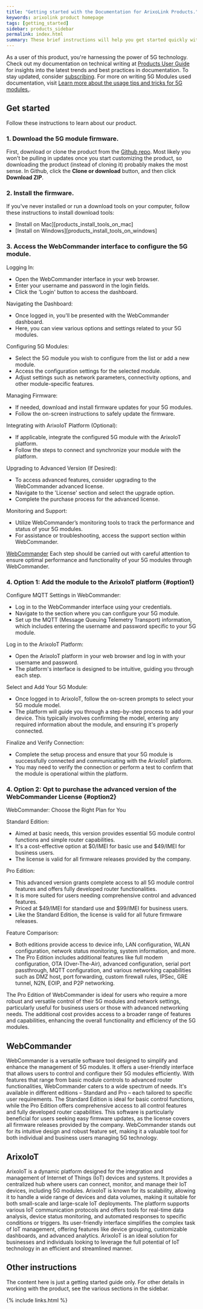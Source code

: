 ```yaml
---
title: "Getting started with the Documentation for ArixoLink Products."
keywords: arixolink product homepage
tags: [getting_started]
sidebar: products_sidebar
permalink: index.html
summary: These brief instructions will help you get started quickly with the products.  The other topics in this help provide additional information and detail about working with other aspects of the products and WebCommander.
---
```


As a user of this product, you're harnessing the power of 5G technology. Check out my documentation on technical writing at <a href="http://pd.arixolink.com">Products User Guide</a> for insights into the latest trends and best practices in documentation.        To stay updated, consider <a href="http://pd.arixolink.com/feed.xml">subscribing</a>. For more on writing 5G Modules used documentation, visit <a href="http://pd.arixolink.com/rg500u_cnab.html">Learn more about the usage tips and tricks for 5G modules.</a>.

## Get started 

Follow these instructions to learn about our product.

### 1. Download the 5G module firmware.

First, download or clone the product from the [Github repo](https://github.com/ArixoLink/OpenCPU-Release). Most likely you won't be pulling in updates once you start customizing the product, so downloading the product (instead of cloning it) probably makes the most sense. In Github, click the **Clone or download** button, and then click **Download ZIP**.

### 2. Install the firmware.

If you've never installed or run a download tools on your computer, follow these instructions to install download tools:

* [Install on Mac][products_install_tools_on_mac]
* [Install on Windows][products_install_tools_on_windows]

### 3. Access the WebCommander interface to configure the 5G module.

Logging In:
* Open the WebCommander interface in your web browser.
* Enter your username and password in the login fields.
* Click the 'Login' button to access the dashboard.

Navigating the Dashboard:
* Once logged in, you'll be presented with the WebCommander dashboard.
* Here, you can view various options and settings related to your 5G modules.

Configuring 5G Modules:
* Select the 5G module you wish to configure from the list or add a new module.
* Access the configuration settings for the selected module.
* Adjust settings such as network parameters, connectivity options, and other module-specific features.

Managing Firmware:
* If needed, download and install firmware updates for your 5G modules.
* Follow the on-screen instructions to safely update the firmware.

Integrating with ArixoIoT Platform (Optional):
* If applicable, integrate the configured 5G module with the ArixoIoT platform.
* Follow the steps to connect and synchronize your module with the platform.

Upgrading to Advanced Version (If Desired):
* To access advanced features, consider upgrading to the WebCommander advanced license.
* Navigate to the 'License' section and select the upgrade option.
* Complete the purchase process for the advanced license.

Monitoring and Support:
* Utilize WebCommander’s monitoring tools to track the performance and status of your 5G modules.
* For assistance or troubleshooting, access the support section within WebCommander.

[WebCommander](http://pd.arixolink.com/wc_landing_page.html) Each step should be carried out with careful attention to ensure optimal performance and functionality of your 5G modules through WebCommander.

### 4. Option 1: Add the module to the ArixoIoT platform {#option1}

Configure MQTT Settings in WebCommander:
* Log in to the WebCommander interface using your credentials.
* Navigate to the section where you can configure your 5G module.
* Set up the MQTT (Message Queuing Telemetry Transport) information, which includes entering the username and password specific to your 5G module.

Log in to the ArixoIoT Platform:
* Open the ArixoIoT platform in your web browser and log in with your username and password.
* The platform's interface is designed to be intuitive, guiding you through each step.

Select and Add Your 5G Module:
* Once logged in to ArixoIoT, follow the on-screen prompts to select your 5G module model.
* The platform will guide you through a step-by-step process to add your device. This typically involves confirming the model, entering any required information about the module, and ensuring it's properly connected.

Finalize and Verify Connection:
* Complete the setup process and ensure that your 5G module is successfully connected and communicating with the ArixoIoT platform.
* You may need to verify the connection or perform a test to confirm that the module is operational within the platform.

### 4. Option 2: Opt to purchase the advanced version of the WebCommander License {#option2}

WebCommander: Choose the Right Plan for You

Standard Edition:
* Aimed at basic needs, this version provides essential 5G module control functions and simple router capabilities.
* It's a cost-effective option at $0/IMEI for basic use and $49/IMEI for business users.
* The license is valid for all firmware releases provided by the company.

Pro Edition:
* This advanced version grants complete access to all 5G module control features and offers fully developed router functionalities.
* It is more suited for users needing comprehensive control and advanced features.
* Priced at $49/IMEI for standard use and $99/IMEI for business users.
* Like the Standard Edition, the license is valid for all future firmware releases.

Feature Comparison:
* Both editions provide access to device info, LAN configuration, WLAN configuration, network status monitoring, system information, and more.
* The Pro Edition includes additional features like full modem configuration, OTA (Over-The-Air), advanced configuration, serial port passthrough, MQTT configuration, and various networking capabilities such as DMZ host, port forwarding, custom firewall rules, IPSec, GRE tunnel, N2N, EOIP, and P2P networking.

The Pro Edition of WebCommander is ideal for users who require a more robust and versatile control of their 5G modules and network settings, particularly useful for business users or those with advanced networking needs. The additional cost provides access to a broader range of features and capabilities, enhancing the overall functionality and efficiency of the 5G modules.

## WebCommander

WebCommander is a versatile software tool designed to simplify and enhance the management of 5G modules. It offers a user-friendly interface that allows users to control and configure their 5G modules efficiently. With features that range from basic module controls to advanced router functionalities, WebCommander caters to a wide spectrum of needs. It's available in different editions – Standard and Pro – each tailored to specific user requirements. The Standard Edition is ideal for basic control functions, while the Pro Edition offers comprehensive access to all control features and fully developed router capabilities. This software is particularly beneficial for users seeking easy firmware updates, as the license covers all firmware releases provided by the company. WebCommander stands out for its intuitive design and robust feature set, making it a valuable tool for both individual and business users managing 5G technology.

## ArixoIoT

ArixoIoT is a dynamic platform designed for the integration and management of Internet of Things (IoT) devices and systems. It provides a centralized hub where users can connect, monitor, and manage their IoT devices, including 5G modules. ArixoIoT is known for its scalability, allowing it to handle a wide range of devices and data volumes, making it suitable for both small-scale and large-scale IoT deployments. The platform supports various IoT communication protocols and offers tools for real-time data analysis, device status monitoring, and automated responses to specific conditions or triggers. Its user-friendly interface simplifies the complex task of IoT management, offering features like device grouping, customizable dashboards, and advanced analytics. ArixoIoT is an ideal solution for businesses and individuals looking to leverage the full potential of IoT technology in an efficient and streamlined manner.

## Other instructions

The content here is just a getting started guide only. For other details in working with the product, see the various sections in the sidebar.

{% include links.html %}

